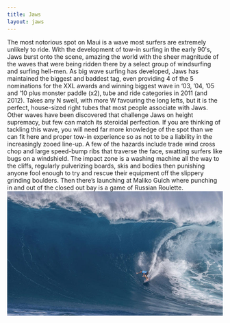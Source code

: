 ```yaml
---
title: Jaws
layout: jaws
---
```


The most notorious spot on Maui is a wave most surfers are extremely unlikely to ride. With the development of tow-in surfing in the early 90's, Jaws burst onto the scene, amazing the world with the sheer magnitude of the waves that were being ridden there by a select group of windsurfing and surfing hell-men. As big wave surfing has developed, Jaws has maintained the biggest and baddest tag, even providing 4 of the 5 nominations for the XXL awards and winning biggest wave in ‘03, ’04, ’05 and ’10 plus monster paddle (x2), tube and ride categories in 2011 (and 2012). Takes any N swell, with more W favouring the long lefts, but it is the perfect, house-sized right tubes that most people associate with Jaws. Other waves have been discovered that challenge Jaws on height supremacy, but few can match its steroidal perfection. If you are thinking of tackling this wave, you will need far more knowledge of the spot than we can fit here and proper tow-in experience so as not to be a liability in the increasingly zooed line-up. A few of the hazards include trade wind cross chop and large speed-bump ribs that traverse the face, swatting surfers like bugs on a windshield. The impact zone is a washing machine all the way to the cliffs, regularly pulverizing boards, skis and bodies then punishing anyone fool enough to try and rescue their equipment off the slippery grinding boulders. Then there’s launching at Maliko Gulch where punching in and out of the closed out bay is a game of Russian Roulette.
![jaws](/images/jaws.jpg)